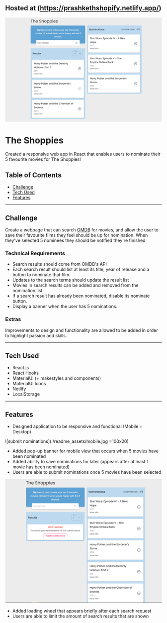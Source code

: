 ## Hosted at (https://prashkethshopify.netlify.app/)

![example of page](./readme_assets/modified.PNG)

# The Shoppies

Created a responsive web app in React that enables users to nominate their 5 favourite movies for The Shoppies!

## Table of Contents

- [Challenge](#Challenge)
- [Tech Used](#Tech-Used)
- [Features](#Features)

---

## Challenge

Create a webpage that can search [OMDB](http://www.omdbapi.com) for movies, and allow the user to save their favourite films they feel should be up for nomination. When they've selected 5 nominees they should be notified they're finished

### Technical Requirements

- Search results should come from OMDB's API
- Each search result should list at least its title, year of release and a button to nominate that film.
- Updates to the search terms should update the result list
- Movies in search results can be added and removed from the nomination list.
- If a search result has already been nominated, disable its nominate button.
- Display a banner when the user has 5 nominations.

### Extras

Improvements to design and functionality are allowed to be added in order to highlight passion and skills.

---

## Tech Used

- React.js
- React Hooks
- MaterialUI (+ makestyles and components)
- MaterialUI Icons
- Netlify
- LocalStorage

---

## Features

- Designed application to be responsive and functional (Mobile + Desktop)

![submit nominations](./readme_assets/mobile.jpg =100x20)

- Added pop-up banner for mobile view that occurs when 5 movies have been nominated
- Added ability to save nominations for later (appears after at least 1 movie has been nominated)
- Users are able to submit nominations once 5 movies have been selected

![submit nominations](./readme_assets/limit.PNG)

- Added loading wheel that appears briefly after each search request
- Users are able to limit the amount of search results that are shown
